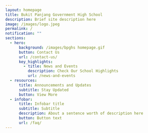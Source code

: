 ```yaml
---
layout: homepage
title: Bukit Panjang Government High School
description: Brief site description here
image: /images/logo.jpeg
permalink: /
notification: ""
sections:
  - hero:
      background: /images/bpghs homepage.gif
      button: Contact Us
      url: /contact-us/
      key_highlights:
        - title: News and Events
          description: Check Our School Highlights
          url: /news-and-events
  - resources:
      title: Announcements and Updates
      subtitle: Stay Updated
      button: View More
  - infobar:
      title: Infobar title
      subtitle: Subtitle
      description: About a sentence worth of description here
      button: Button text
      url: /faq/
---
```

